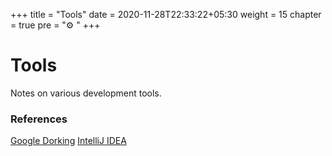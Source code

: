 +++
title = "Tools"
date =  2020-11-28T22:33:22+05:30
weight = 15
chapter = true
pre = "⚙️ "
+++

# Tools
Notes on various development tools.

### References
[Google Dorking](/tools/google)
[IntelliJ IDEA](/tools/intellij)


